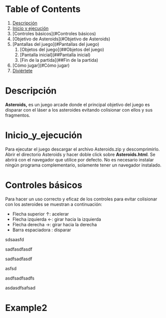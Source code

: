 



# Table of Contents

1. [Descripción](#Descripción)
2. [Inicio y ejecución](#Inicio_y_ejecución)
3. [Controles básicos](#Controles básicos)
4. [Objetivo de Asteroids](#Objetivo de Asteroids)
5. [Pantallas del juego](#Pantallas del juego)
   1. [Objetos del juego](##Objetos del juego)
   2. [Pantalla inicial](##Pantalla inicial)
   3. [Fin de la partida](##Fin de la partida)
6. [Cómo jugar](#Cómo jugar)
7. [Diviértete](#Diviértete)



#  Descripción	
**Asteroids,** es un juego arcade donde el principal objetivo del juego es disparar con el láser a los asteroides evitando colisionar con ellos y sus fragmentos.


#  Inicio_y_ejecución
Para ejecutar el juego descargar el archivo Asteroids.zip y descomprimirlo. Abrir el directorio Asteroids y hacer doble click sobre **Asteroids.html**. Se abrirá con el navegador que utilice por defecto. No es necesario instalar ningún programa complementario, solamente tener un navegador instalado. 


#  Controles básicos
Para hacer un uso correcto y eficaz de los controles para evitar colisionar con los asteroides se muestran a continuación: 

* Flecha superior      ↑: acelerar
* Flecha izquierda ←: girar hacia la izquierda
* Flecha derecha   →: girar hacia la derecha
* Barra espaciadora  : disparar

sdsaasfd













sadfasdfasdf









sadfsadfasdf













asfsd





























asdfsadfsadfs





asdasdfsafsad



# Example2